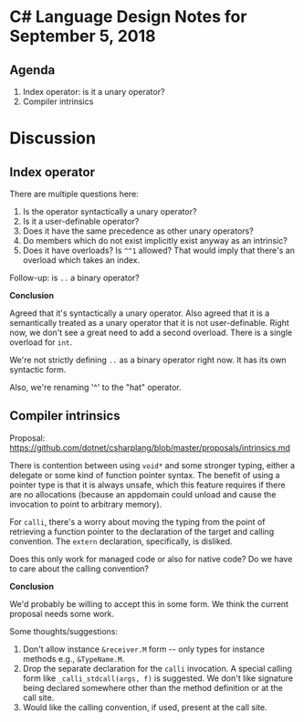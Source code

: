 # C# Language Design Notes for September 5, 2018

## Agenda

1. Index operator: is it a unary operator?
1. Compiler intrinsics

# Discussion

## Index operator

There are multiple questions here:

1. Is the operator syntactically a unary operator?
1. Is it a user-definable operator?
1. Does it have the same precedence as other unary operators?
1. Do members which do not exist implicitly exist anyway as an intrinsic?
1. Does it have overloads? Is `^^1` allowed? That would imply that there's an
   overload which takes an index.

Follow-up: is `..` a binary operator?

**Conclusion**

Agreed that it's syntactically a unary operator. Also agreed that it is a
semantically treated as a unary operator that it is not user-definable. Right
now, we don't see a great need to add a second overload. There is a single
overload for `int`.

We're not strictly defining `..` as a binary operator right now. It has its
own syntactic form.

Also, we're renaming '^' to the "hat" operator.

## Compiler intrinsics

Proposal: https://github.com/dotnet/csharplang/blob/master/proposals/intrinsics.md

There is contention between using `void*` and some stronger typing, either a
delegate or some kind of function pointer syntax. The benefit of using a
pointer type is that it is always unsafe, which this feature requires if
there are no allocations (because an appdomain could unload and cause the
invocation to point to arbitrary memory).

For `calli`, there's a worry about moving the typing from the point of
retrieving a function pointer to the declaration of the target and calling
convention. The `extern` declaration, specifically, is disliked.

Does this only work for managed code or also for native code? Do we have to
care about the calling convention?

**Conclusion**

We'd probably be willing to accept this in some form. We think the current
proposal needs some work.

Some thoughts/suggestions:

1. Don't allow instance `&receiver.M` form -- only types for instance methods
   e.g., `&TypeName.M`.
1. Drop the separate declaration for the `calli` invocation. A special calling
   form like `_calli_stdcall(args, f)` is suggested. We don't like signature
   being declared somewhere other than the method definition or at the call site.
1. Would like the calling convention, if used, present at the call site.